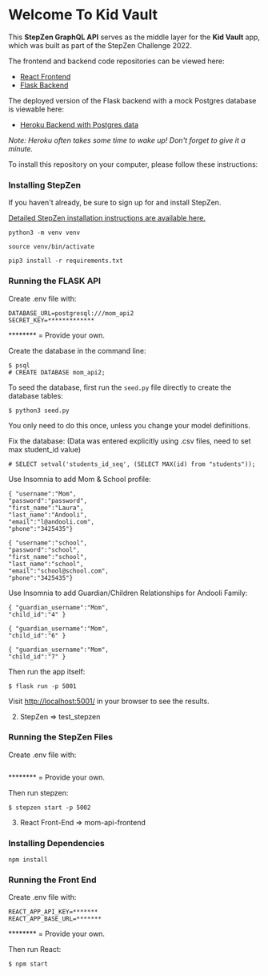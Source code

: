 # Welcome To Kid Vault

This **StepZen GraphQL API** serves as the middle layer for the **Kid Vault** app, which was built as part of the StepZen Challenge 2022.

The frontend and backend code repositories can be viewed here:
- [React Frontend](https://github.com/melawong/mom-api-frontend)
- [Flask Backend](https://github.com/anita-lee/mom_api2)

The deployed version of the Flask backend with a mock Postgres database is viewable here:
- [Heroku Backend with Postgres data](https://test-mom-api.herokuapp.com/)

*Note: Heroku often takes some time to wake up! Don't forget to give it a minute.*


To install this repository on your computer, please follow these instructions:

### Installing StepZen

If you haven't already, be sure to sign up for and install StepZen.

[Detailed StepZen installation instructions are available here.](https://stepzen.com/docs/quick-start/install-and-setup)



```
python3 -m venv venv
```
```
source venv/bin/activate
```
```
pip3 install -r requirements.txt
```

### Running the FLASK API

Create .env file with:
```
DATABASE_URL=postgresql:///mom_api2
SECRET_KEY=*************
```
******** = Provide your own.

Create the database in the command line:
```
$ psql
# CREATE DATABASE mom_api2;
```

To seed the database, first run the `seed.py` file directly to create the database tables:
```
$ python3 seed.py
```
You only need to do this once, unless you change your model definitions.

Fix the database: (Data was entered explicitly using .csv files, need to set max student_id value)
```
# SELECT setval('students_id_seq', (SELECT MAX(id) from "students"));
```

Use Insomnia to add Mom & School profile:
```
{ "username":"Mom",
"password":"password",
"first_name":"Laura",
"last_name":"Andooli",
"email":"l@andooli.com",
"phone":"3425435"}

{ "username":"school",
"password":"school",
"first_name":"school",
"last_name":"school",
"email":"school@school.com",
"phone":"3425435"}
```

Use Insomnia to add Guardian/Children Relationships for Andooli Family:
```
{ "guardian_username":"Mom",
"child_id":"4" }

{ "guardian_username":"Mom",
"child_id":"6" }

{ "guardian_username":"Mom",
"child_id":"7" }
```

Then run the app itself:

```
$ flask run -p 5001
```

Visit [http://localhost:5001/](http://localhost:5001/) in your browser to see the results.

2. StepZen => test_stepzen

### Running the StepZen Files

Create .env file with:
```

```
******** = Provide your own.

Then run stepzen:

```
$ stepzen start -p 5002
```

3. React Front-End => mom-api-frontend

### Installing Dependencies

```
npm install
```

### Running the Front End

Create .env file with:
```
REACT_APP_API_KEY=*******
REACT_APP_BASE_URL=*******
```
******** = Provide your own.

Then run React:

```
$ npm start
```
